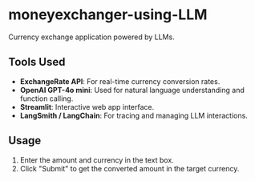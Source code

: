 # moneyexchanger-using-LLM

Currency exchange application powered by LLMs.

## Tools Used

- **ExchangeRate API**: For real-time currency conversion rates.
- **OpenAI GPT-4o mini**: Used for natural language understanding and function calling.
- **Streamlit**: Interactive web app interface.
- **LangSmith / LangChain**: For tracing and managing LLM interactions.

## Usage

1. Enter the amount and currency in the text box.
2. Click "Submit" to get the converted amount in the target currency.